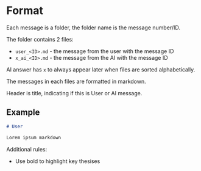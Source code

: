 # Format

Each message is a folder, the folder name is the message number/ID.

The folder contains 2 files:
- `user_<ID>.md` - the message from the user with the message ID
- `x_ai_<ID>.md` - the message from the AI with the message ID

AI answer has `x` to always appear later when files are sorted alphabetically.

The messages in each files are formatted in markdown.

Header is title, indicating if this is User or AI message.

## Example

```markdown
# User

Lorem ipsum markdown
```

Additional rules:
- Use bold to highlight key thesises